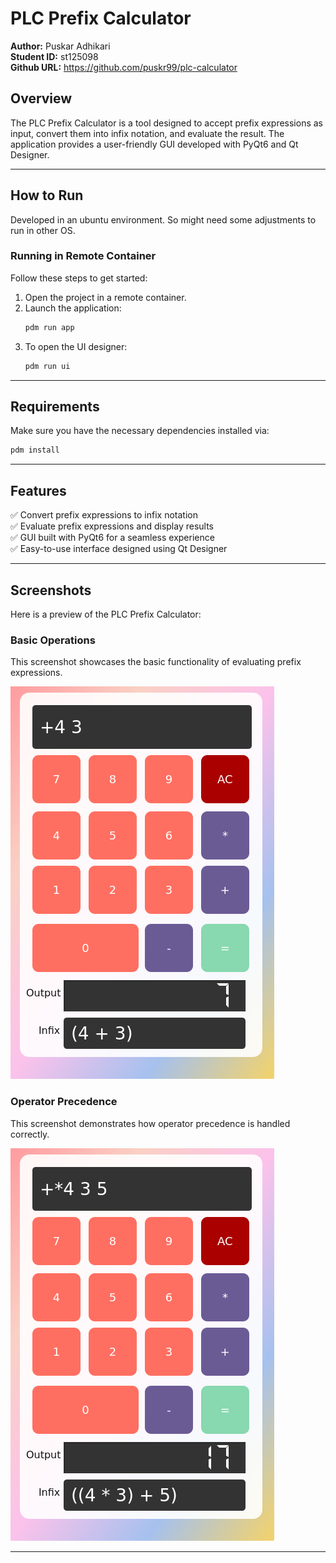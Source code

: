 # PLC Prefix Calculator

**Author:** Puskar Adhikari  
**Student ID:** st125098  
**Github URL:** https://github.com/puskr99/plc-calculator


## Overview
The PLC Prefix Calculator is a tool designed to accept prefix expressions as input, convert them into infix notation, and evaluate the result. The application provides a user-friendly GUI developed with PyQt6 and Qt Designer.

---

## How to Run
Developed in an ubuntu environment. So might need some adjustments to run in other OS.
### Running in Remote Container
Follow these steps to get started:

1. Open the project in a remote container.
2. Launch the application:
   ```sh
   pdm run app
   ```
3. To open the UI designer:
   ```sh
   pdm run ui
   ```

---

## Requirements
Make sure you have the necessary dependencies installed via:
```sh
pdm install
```

---

## Features
✅ Convert prefix expressions to infix notation  
✅ Evaluate prefix expressions and display results  
✅ GUI built with PyQt6 for a seamless experience  
✅ Easy-to-use interface designed using Qt Designer  

---

## Screenshots
Here is a preview of the PLC Prefix Calculator:

### **Basic Operations**
This screenshot showcases the basic functionality of evaluating prefix expressions.

![Prefix Calculator Screenshot](snapshots/1.png)

### **Operator Precedence**
This screenshot demonstrates how operator precedence is handled correctly.

![Prefix Calculator Screenshot](snapshots/2.png)

---
